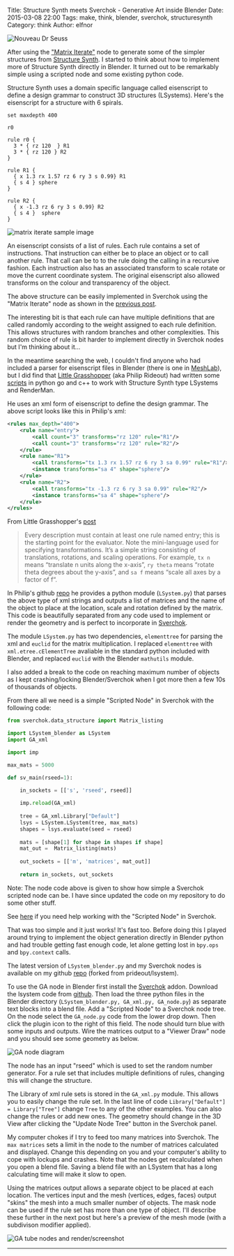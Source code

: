 Title: Structure Synth meets Sverchok - Generative Art inside Blender
Date: 2015-03-08 22:00
Tags: make, think, blender, sverchok, structuresynth
Category: think
Author: elfnor



![Nouveau Dr Seuss](/images/seuss_nouveu_11.png)

After using the ["Matrix Iterate"]({filename}simple_sverchok_05.md) node to generate some of the simpler structures from [Structure Synth](http://structuresynth.sourceforge.net/). I started to think about how to implement more of Structure Synth directly in Blender. It turned out to be remarkably simple using a scripted node and some existing python code.

Structure Synth uses a domain specific language called eisenscript to define a design grammar to construct 3D structures (LSystems). Here's the eisenscript for a structure with 6 spirals.

```
set maxdepth 400

r0

rule r0 {
  3 * { rz 120  } R1
  3 * { rz 120 } R2
}

rule R1 {
  { x 1.3 rx 1.57 rz 6 ry 3 s 0.99} R1
  { s 4 } sphere
}

rule R2 {
  { x -1.3 rz 6 ry 3 s 0.99} R2
  { s 4 }  sphere
}
```

![matrix iterate sample image](/images/matrix_iterate_13.png)


An eisenscript consists of a list of rules. Each rule contains a set of instructions. That instruction can either be to place an object or to call another rule. That call can be to to the rule doing the calling in a recursive fashion. Each instruction also has an associated transform to scale rotate or move the current coordinate system. The original eisenscript also allowed transforms on the colour and transparency of the object.

The above structure can be easily implemented in Sverchok using the "Matrix Iterate" node as shown in the [previous post]({filename}simple_sverchok_05.md). 

The interesting bit is that each rule can have multiple definitions that are called randomly according to the weight assigned to each rule definition. This allows structures with random branches and other complexities. This random choice of rule is bit harder to implement directly in Sverchok nodes but I'm thinking about it...

In the meantime searching the web, I couldn't find anyone who had included a parser for eisenscript files in Blender (there is one in [MeshLab](http://meshlab.sourceforge.net/)), but I did find that [Little Grasshopper](http://github.prideout.net/) (aka Philip Rideout) had written some [scripts](https://github.com/prideout/lsystem) in python go and c++ to work with Structure Synth type LSystems and RenderMan. 

He uses an xml form of eisenscript to define the design grammar. The above script looks like this in Philip's xml:

```xml
<rules max_depth="400">
    <rule name="entry">
        <call count="3" transforms="rz 120" rule="R1"/>
        <call count="3" transforms="rz 120" rule="R2"/>
    </rule>
    <rule name="R1">
        <call transforms="tx 1.3 rx 1.57 rz 6 ry 3 sa 0.99" rule="R1"/>
        <instance transforms="sa 4" shape="sphere"/>
    </rule>
    <rule name="R2">
        <call transforms="tx -1.3 rz 6 ry 3 sa 0.99" rule="R2"/>
        <instance transforms="sa 4" shape="sphere"/>
    </rule>
</rules>
```

From Little Grasshopper's [post](http://prideout.net/blog/?p=44)

>Every description must contain at least one rule named entry; this is the starting point for the evaluator. Note the mini-language used for specifying transformations. It’s a simple string consisting of translations, rotations, and scaling operations. For example, ```tx n```  means “translate n units along the x-axis”, ```ry theta```  means “rotate theta degrees about the y-axis”, and ```sa f``` means “scale all axes by a factor of f“.

In Philip's github [repo](https://github.com/prideout/lsystem) he provides a python module (```LSystem.py```) that parses the above type of xml strings and outputs a list of matrices and the name of the object to place at the location, scale and rotation defined by the matrix. This code is beautifully separated from any code used to implement or render the geometry and is perfect to incorporate in [Sverchok](http://nikitron.cc.ua/sverchok_en.html).

The module ```LSystem.py``` has two dependencies, ```elementtree``` for parsing the xml and ```euclid``` for the matrix multiplication. I replaced ```elementtree``` with ```xml.etree.cElementTree``` avaliable in the standard python included with Blender, and replaced ```euclid``` with the Blender ```mathutils``` module. 

I also added a break to the code on reaching maximum number of objects as I kept crashing/locking Blender/Sverchok when I got more then a few 10s of thousands of objects. 

From there all we need is a simple "Scripted Node" in Sverchok with the following code:

```python
from sverchok.data_structure import Matrix_listing

import LSystem_blender as LSystem
import GA_xml

import imp

max_mats = 5000

def sv_main(rseed=1):

    in_sockets = [['s', 'rseed', rseed]]
       
    imp.reload(GA_xml)
       
    tree = GA_xml.Library["Default"]
    lsys = LSystem.LSystem(tree, max_mats)
    shapes = lsys.evaluate(seed = rseed)
       
    mats = [shape[1] for shape in shapes if shape] 
    mat_out =  Matrix_listing(mats)
     
    out_sockets = [['m', 'matrices', mat_out]]
    
    return in_sockets, out_sockets
```

Note: The node code above is given to show how simple a Sverchok scripted node can be. I have since updated the code on my repository to do some other stuff.

See [here](http://sverchok.readthedocs.org/en/latest/nodes/generator/scripted_intro.html) if you need help working with the "Scripted Node" in Sverchok.

That was too simple and it just works! It's fast too. Before doing this I played around trying to implement the object generation directly in Blender python and had trouble getting fast enough code, let alone getting lost in ```bpy.ops``` and ```bpy.context``` calls.

The latest version of ```LSystem_blender.py``` and my Sverchok nodes is available on my github [repo](https://github.com/elfnor/lsystem) (forked from prideout/lsystem).

To use the GA node in Blender first install the [Sverchok](http://nikitron.cc.ua/sverchok_en.html) addon. Download the lsystem code from [github](https://github.com/elfnor/lsystem). Then load the three python files in the Blender directory (```LSystem_blender.py, GA_xml.py, GA_node.py```) as separate text blocks into a blend file. Add a "Scripted Node" to a Sverchok node tree. On the node select the ```GA_node.py``` code from the lower drop down. Then click the plugin icon to the right of this field. The node should turn blue with some inputs and outputs. Wire the matrices output to a "Viewer Draw" node and you should see some geometry as below.

![GA node diagram](/images/Lsystem_pipe_05.blend.png)

The node has an input "rseed" which is used to set the random number generator. For a rule set that includes multiple definitions of rules, changing this will change the structure. 

The Library of xml rule sets is stored in the ```GA_xml.py``` module. This allows you to easily change the rule set. In the last line of code ```Library["Default"] = Library["Tree"]``` change ```Tree``` to any of the other examples. You can also change the rules or add new ones. The geometry should change in the 3D View after clicking the "Update Node Tree" button in the Sverchok panel.

My computer chokes if I try to feed too many matrices into Sverchok. The ```max matrices``` sets a limit in the node to the number of matrices calculated and displayed. Change this depending on you and your computer's ability to cope with lockups and crashes. Note that the nodes get recalculated when you open a blend file. Saving a blend file with an LSystem that has a long calculating time will make it slow to open.

Using the matrices output allows a separate object to be placed at each location. The vertices input and the mesh (vertices, edges, faces) output "skins" the mesh into a much smaller number of objects. The mask node can be used if the rule set has more than one type of object. I'll describe these further in the next post but here's a preview of the mesh mode (with a subdivison modifier applied).

![GA tube nodes and render/screenshot](/images/Fern.blend.png)

-----------------------------------------------------------------------------------







